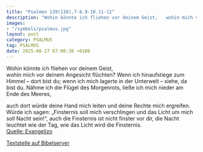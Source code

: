 ```yaml
---
title: "Psalmen 139(138),7-8.9-10.11-12"
description: "Wohin könnte ich fliehen vor deinem Geist,   wohin mich vor deinem Angesicht flüchten? Wenn ich hinaufstiege zum Himmel – dort bist du; wenn ich mich lagerte in der Unterwelt – siehe, da bist du. Nähme ich die Flügel des Morgenrots, ließe ich mich nieder am Ende des Meeres,  auc...."
images:
- "/symbols/psalmus.jpg"
layout: post
category: PSALMUS
tag: PSALMUS
date: 2025-08-27 07:00:38 +0100
---
```

Wohin könnte ich fliehen vor deinem Geist,  
wohin mich vor deinem Angesicht flüchten?
Wenn ich hinaufstiege zum Himmel – dort bist du; wenn ich mich lagerte in der Unterwelt – siehe, da bist du.
Nähme ich die Flügel des Morgenrots, ließe ich mich nieder am Ende des Meeres,

auch dort würde deine Hand mich leiten und deine Rechte mich ergreifen.<!--more-->
Würde ich sagen: „Finsternis soll mich verschlingen und das Licht um mich soll Nacht sein!“,
auch die Finsternis ist nicht finster vor dir, die Nacht leuchtet wie der Tag, wie das Licht wird die Finsternis.<br>
[Quelle: Evangelizo](https://evangeliumtagfuertag.org/DE/gospel)

[Textstelle auf Bibelserver](https://www.bibleserver.com/EU/ps139(138),7-8.9-10.11-12)
